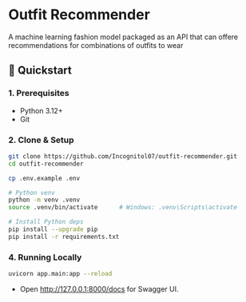 # Outfit Recommender

A machine learning fashion model packaged as an API that can offere recommendations for combinations of outfits to wear

## 🚀 Quickstart

### 1. Prerequisites

- Python 3.12+
- Git

### 2. Clone & Setup

```bash
git clone https://github.com/Incognitol07/outfit-recommender.git
cd outfit-recommender

cp .env.example .env

# Python venv
python -m venv .venv
source .venv/bin/activate      # Windows: .venv\Scripts\activate

# Install Python deps
pip install --upgrade pip
pip install -r requirements.txt

```

### 4. Running Locally

```bash
uvicorn app.main:app --reload
```

- Open <http://127.0.0.1:8000/docs> for Swagger UI.  
